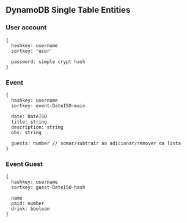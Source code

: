 ## DynamoDB Single Table Entities

### User account

```
{
  hashkey: username
  sortkey: 'user'

  password: simple crypt hash
}
```

### Event

```
{
  hashkey: username
  sortkey: event-DateISO-main

  date: DateISO
  title: string
  description: string
  obs: string

  guests: number // somar/subtrair ao adicionar/remover da lista
}
```

### Event Guest

```
{
  hashkey: username
  sortkey: guest-DateISO-hash

  name
  paid: number
  drink: boolean
}
```
